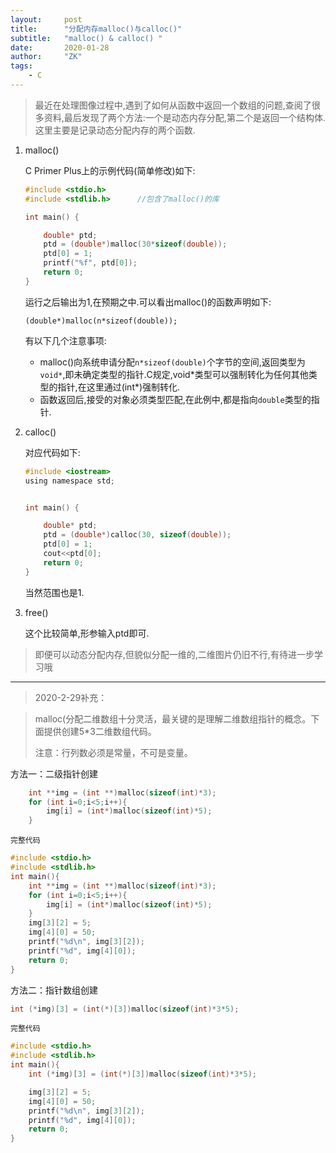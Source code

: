 ```yaml
---
layout:     post
title:      "分配内存malloc()与calloc()"
subtitle:   "malloc() & calloc() "
date:       2020-01-28
author:     "ZK"
tags:
    - C
---
```


> 最近在处理图像过程中,遇到了如何从函数中返回一个数组的问题,查阅了很多资料,最后发现了两个方法:一个是动态内存分配,第二个是返回一个结构体.这里主要是记录动态分配内存的两个函数.

1. malloc()

   C Primer Plus上的示例代码(简单修改)如下:

   ```c
   #include <stdio.h>
   #include <stdlib.h>		//包含了malloc()的库
   
   int main() {
   
       double* ptd;
       ptd = (double*)malloc(30*sizeof(double));
       ptd[0] = 1;
       printf("%f", ptd[0]);
       return 0;
   }
   ```

   运行之后输出为1,在预期之中.可以看出malloc()的函数声明如下:

   `(double*)malloc(n*sizeof(double));`

   有以下几个注意事项:

   - malloc()向系统申请分配`n*sizeof(double)`个字节的空间,返回类型为`void*`,即未确定类型的指针.C规定,void*类型可以强制转化为任何其他类型的指针,在这里通过(int\*)强制转化.
   - 函数返回后,接受的对象必须类型匹配,在此例中,都是指向`double`类型的指针.

   

2. calloc()

   对应代码如下:

   ```c
   #include <iostream>
   using namespace std;
   
   
   int main() {
   
       double* ptd;
       ptd = (double*)calloc(30, sizeof(double));
       ptd[0] = 1;
       cout<<ptd[0];
       return 0;
   }
   
   ```

   当然范围也是1.

3. free()

   这个比较简单,形参输入ptd即可.

> 即便可以动态分配内存,但貌似分配一维的,二维图片仍旧不行,有待进一步学习哦

<hr/>

> 2020-2-29补充：

> malloc(分配二维数组十分灵活，最关键的是理解二维数组指针的概念。下面提供创建5*3二维数组代码。
>
> 注意：行列数必须是常量，不可是变量。

方法一：二级指针创建

```c
    int **img = (int **)malloc(sizeof(int)*3);
    for (int i=0;i<5;i++){
        img[i] = (int*)malloc(sizeof(int)*5);
    }
```

`完整代码`

```c
#include <stdio.h>
#include <stdlib.h>
int main(){
    int **img = (int **)malloc(sizeof(int)*3);
    for (int i=0;i<5;i++){
        img[i] = (int*)malloc(sizeof(int)*5);
    }
    img[3][2] = 5;
    img[4][0] = 50;
    printf("%d\n", img[3][2]);
    printf("%d", img[4][0]);
    return 0;
}
```



方法二：指针数组创建

```c
int (*img)[3] = (int(*)[3])malloc(sizeof(int)*3*5);
```

`完整代码`

```c
#include <stdio.h>
#include <stdlib.h>
int main(){
    int (*img)[3] = (int(*)[3])malloc(sizeof(int)*3*5);

    img[3][2] = 5;
    img[4][0] = 50;
    printf("%d\n", img[3][2]);
    printf("%d", img[4][0]);
    return 0;
}
```

